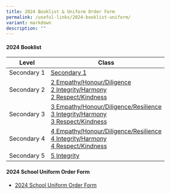 ```yaml
---
title: 2024 Booklist & Uniform Order Form
permalink: /useful-links/2024-booklist-uniform/
variant: markdown
description: ""
---
```

#### 2024 Booklist

| Level | Class |
| -------- | -------- | 
|Secondary 1|[Secondary 1](/files/2024/S1_2024.pdf) |
|Secondary 2|[2 Empathy/Honour/Diligence](/files/2024/S2_Empathy_Honour_Diligence_2024.pdf)<br>[2 Integrity/Harmony](/files/2024/S2_Intergity_Harmony_2024.pdf)<br>[2 Respect/Kindness](/files/2024/S2_Respect_Kindness_2024.pdf)|
|Secondary 3| [3 Empathy/Honour/Diligence/Resilience](/files/2024/S3_Empathy_Honour_Diligence_Resilience_2024.pdf)<br>[3 Integrity/Harmony](/files/2024/S3_Integrity_Harmony_2024.pdf)<br>[3 Respect/Kindness](/files/2024/S3_Respect_Kindness_2024.pdf)|
|Secondary 4| [4 Empathy/Honour/Diligence/Resilience](/files/2024/S4_Empathy_Honour_Diligence_Resilience_2024.pdf)<br>[4 Integrity/Harmony](/files/2024/S4_Inegrity_Harmony_2024.pdf)<br>[4 Respect/Kindness](/files/2024/S4_Respect_Kindness_2024.pdf)|
|Secondary 5|[5 Integrity](/files/2024/S5_Integrity_2024.pdf) |

#### 2024 School Uniform Order Form
* [2024 School Uniform Order Form](/files/2024/CBRSS_UNIFORM_ORDER_FORM_2024.pdf)